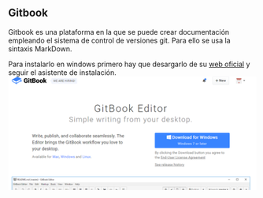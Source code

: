 ## Gitbook

Gitbook es una plataforma en la que se puede crear documentación empleando el sistema de control de versiones git. Para ello se usa la sintaxis MarkDown. 

Para instalarlo en windows primero hay que desargarlo de su [web oficial](https://www.gitbook.com/editor) y seguir el asistente de instalación. 
![](/manualHerramientas/assets/gitbook.png)

